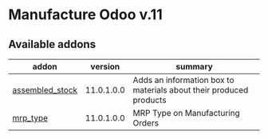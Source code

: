 Manufacture Odoo v.11
=============================

[//]: # (addons)

Available addons
----------------
addon | version | summary
--- | --- | ---
[assembled_stock](assembled_stock/) | 11.0.1.0.0 | Adds an information box to materials about their produced products
[mrp_type](mrp_type/) | 11.0.1.0.0 | MRP Type on Manufacturing Orders

[//]: # (end addons)
